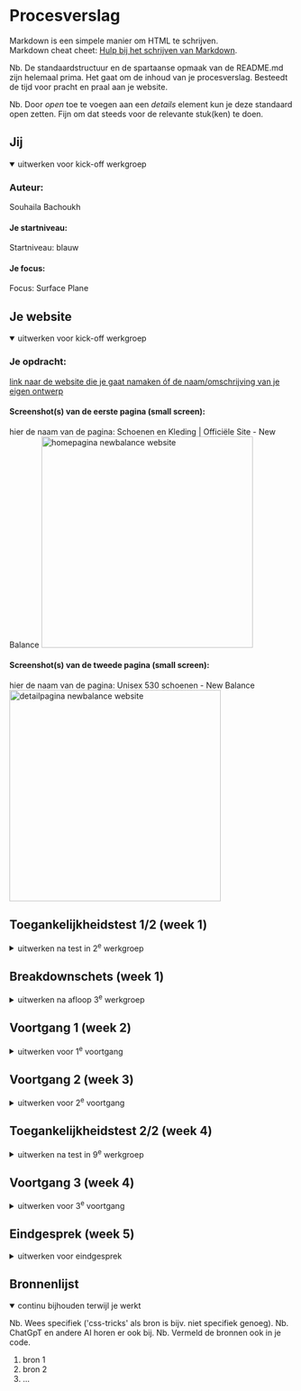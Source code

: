 # Procesverslag
Markdown is een simpele manier om HTML te schrijven.  
Markdown cheat cheet: [Hulp bij het schrijven van Markdown](https://github.com/adam-p/markdown-here/wiki/Markdown-Cheatsheet).

Nb. De standaardstructuur en de spartaanse opmaak van de README.md zijn helemaal prima. Het gaat om de inhoud van je procesverslag. Besteedt de tijd voor pracht en praal aan je website.

Nb. Door *open* toe te voegen aan een *details* element kun je deze standaard open zetten. Fijn om dat steeds voor de relevante stuk(ken) te doen.





## Jij

<details open>
  <summary>uitwerken voor kick-off werkgroep</summary>

  ### Auteur:
  Souhaila Bachoukh

  #### Je startniveau:
  Startniveau: blauw

  #### Je focus:
  Focus: Surface Plane
 
</details>





## Je website

<details open>
  <summary>uitwerken voor kick-off werkgroep</summary>

  ### Je opdracht:
  [link naar de website die je gaat namaken óf de naam/omschrijving van je eigen ontwerp](https://nl.newbalance.eu/nl?cq_src=google_ads&cq_cmp=19665135109&cq_con=151667719371&cq_term=new%20balance&cq_med=&cq_plac=&cq_net=g&cq_pos=&cq_plt=gp&gclsrc=aw.ds&gad_source=1&gad_campaignid=19665135109&gbraid=0AAAAADkO1QIVu5qPdhCIhH_PQ2XnPVJg1&gclid=EAIaIQobChMIkevLvd_EjwMVEplQBh32Ew68EAAYASAAEgIltvD_BwE)

  #### Screenshot(s) van de eerste pagina (small screen): 
  hier de naam van de pagina: Schoenen en Kleding | Officiële Site - New Balance
  <img src="readme-images/homepagina-newbalance.png" width="375px" alt="homepagina newbalance website">

  #### Screenshot(s) van de tweede pagina (small screen):
  hier de naam van de pagina: Unisex 530 schoenen - New Balance
  <img src="readme-images/detailpagina-newbalance.png" width="375px" alt="detailpagina newbalance website">
 
</details>



## Toegankelijkheidstest 1/2 (week 1)

<details>
  <summary>uitwerken na test in 2<sup>e</sup> werkgroep</summary>

  ### Bevindingen
  Lijst met je bevindingen die in de test naar voren kwamen:

  Screenreader test:
  - Het is duidelijk dat je op de homepagina bent van New Balance en er een image zichtbaar is, maar je weet niet wat voor afbeelding. Ook wordt er opgenoemd dat er navigation is,maar wordt de informatie onder elk kopje niet helemaal opgelezen. 
 
  - Er wordt aangegeven bij welke heading je zit, en deze wordt opgelezen. Ook wordt aangegeven dat dat de laatste heading is op een pagina als dat zo is.

  - Een link wordt aangegeven met de naam ervan, zodat je weet dat je erop kunt klikken om naar die pagina te gaan.

  - Er wordt aangegeven dat je naar volgende slide kan gaan door middel van een button. 

  - Bij elk plaatje wordt genoemd dat het een image is en de informatie daarbij wordt ook opgenoemd, maar het gaat best snel en zorgt voor verwarring door herhaling van “new line”.

  - Kon niet navigeren naar de andere kleuren van de schoenen op de productpagina, hij sprong van de beschrijving naar maat zonder de andere opties te kunnen selecteren.

  - Zowel de maten die wel als niet op voorraad zijn worden opgenoemd.

  - De knop standaard wordt niet opgenoemd wanneer je door de pagina navigeert op de productpagina.


  WCAG checklist:
  - Bij sommige knoppen is het niet duidelijk dat je erop kunt klikken.

  - de HTML heeft 50+ errors.

  - Er zijn geen duidelijke headings in de code.

  - De tab-toets gaat niet langs elk element in de website. Hij gaat niet langs de tekst op de website, niet elke image en kopjes (h1, h2, h3). Wel gaat hij langs elke button en link.

  - In de code zijn er niet echt lijstjes te zien, er wordt vooral div gebruikt in de code.

  - Bij images wordt niet altijd een alt gebruikt. Als er een alt wordt gebruikt dan is hij best onduidelijk, bijvoorbeeld alt="530". Naast alt wordt er ook veel 'title' gebruikt bij images.

  - Voor buttons wordt het 'button' element gebruikt en voor linkjes het 'a' element.

</details>



## Breakdownschets (week 1)

<details>
  <summary>uitwerken na afloop 3<sup>e</sup> werkgroep</summary>

  ### de hele pagina: 
  <img src="readme-images/breakdownschets-homepagina.jpg" width="375px" alt="breakdown van de homepagina">
  <img src="readme-images/breakdownschets-productpagina.jpg" width="375px" alt="breakdown van de productpagina">

  ### dynamisch deel (bijv menu): 
  <img src="readme-images/dummy-plaatje.jpg" width="375px" alt="breakdown van een dynamisch deel">

  ### wellicht nog een dynamisch deel (bijv filter): 
  <img src="readme-images/dummy-plaatje.jpg" width="375px" alt="breakdown van nog een dynamisch deel">

</details>





## Voortgang 1 (week 2)

<details>
  <summary>uitwerken voor 1<sup>e</sup> voortgang</summary>

  ### Stand van zaken
  Dit ging goed:
  - Tijdens het coderen van de HTML van de homepagina ging het coderen van de main best soepel.

  Dit was lastig:
  - De productpagina vond ik wat moeilijker om te coderen door complexere elementen die daarin zitten.
  - Ook het coderen van een hamburgermenu begrijp ik nog niet echt.


  ### Agenda voor meeting
  samen met je groepje opstellen

  | student 1      | student 2          | student 3    | student 4        |
  | ---            | ---                | ---          | ---              |
  | dit bespreken  | en dit             | en ik dit    | en dan ik dat    |
  | en dat ook nog | dit als er tijd is | nog een punt | dit wil ik zeker |
  | ...            | ...                | ...          | ...              |


  ### Verslag van meeting
  hier na afloop snel de uitkomsten van de meeting vastleggen

  - De images die ik bij de boordelingen had gezet, kan ik beter svg's van maken.
  - Van de producten in mijn pagina kan ik of een lijstje met li's gebruiken of er articles van maken.
  - Op de productpagina kan ik het stukje waarbij je de kleuren en maten kan kiezen het best in een form zetten met daarin een fieldset etc.
  - In de readme ook de bevindingen van de WCAG checklist zetten. 
  - Verder ziet alles er goed uit.

</details>





## Voortgang 2 (week 3)

<details>
  <summary>uitwerken voor 2<sup>e</sup> voortgang</summary>

  ### Stand van zaken
  Dit ging goed:
  - Het gebruiken van grid en flexbox op mijn homepagina en productpagina.
  - De vormgeving van mijn website zoveel mogelijk overeen laten komen met de echte website.

  Dit was lastig:
  - Dit stuk op mijn productpagina vond ik best lastig: <img src="readme-images/Screenshot-productpagina.png" alt="section maak de look af van mijn productpagina">
  Hier zal ik vragen over stellen tijdens het voortgangsgesprek.


  ### Agenda voor meeting
  samen met je groepje opstellen

  | student 1      | student 2          | student 3    | student 4        |
  | ---            | ---                | ---          | ---              |
  | dit bespreken  | en dit             | en ik dit    | en dan ik dat    |
  | en dat ook nog | dit als er tijd is | nog een punt | dit wil ik zeker |
  | ...            | ...                | ...          | ...              |


  ### Verslag van meeting
  hier na afloop snel de uitkomsten van de meeting vastleggen

  - Van het lastige stukje in mijn productpagina, kan ik het best articles maken met daarin een div van het hele kaartje en dan weer een aparte div van de voorkant en van de achterkant. Van deze div's kan ik dan weer classes maken om het makkelijker te stylen.
  - Voor de scrollbars kan ik de carousel opdracht in codepen gebruiken.
  - De breadcrumbs bovenaan in mijn productpagina kan een nav zijn met daarin een ul. 
  - De website ziet er al erg goed uit en ik ben goed opweg. 

</details>





## Toegankelijkheidstest 2/2 (week 4)

<details>
  <summary>uitwerken na test in 9<sup>e</sup> werkgroep</summary>

  ### Bevindingen
  Lijst met je bevindingen die in de test naar voren kwamen (geef ook aan wat er verbeterd is):

  Screenreader test:
  - De screenreader leest alles op de pagina van boven tot beneden op. Dit is verbeterd ten opzichte van de echte website, omdat de screenreader op de echte website heel veel dingen oversloeg.

  - Ook het hamburgermenu wordt volledig opgelezen, ookal heb je er niet op geklikt.

  - Bij elk element wordt er opgenoemd wat het is: button, link, image, heading, nav etc.

  - Bij elke heading wordt er aangegeven wat voor heading het is: h1, h2, h3 etc.

  - Duidelijke aria-labels worden opgelezen voor meer duidelijkheid, terwijl op de echte website juist vaak verwarrende woorden worden gebruikt. 

  - De screenreader verteld vooraf hoeveel list items er zijn (in een ul) en gaat ze dan allemaal langs met alle informatie die erin staat. 

  - De elementen die in een carousel zitten worden vanzelf afgespeeld en allemaal opgenoemd. Dit is ook verbeterd, omdat de screenreader op de echte site alleen de elementen in een carousel opnoemt die in beeld zijn en daar stopt.

  - Alle tekst op de pagina's wordt ook opgelezen. Op de echte site wordt niet altijd alle tekst en andere elementen opgelezen. 

  - Bij kleur kiezen is het niet helemaal duidelijk dat je op de afbeeldingen kunt klikken, omdat het eigenlijk images zijn. 

  --> Over het algemeen vind ik dat mijn website voor screenreaders is verbeterd ten opzichte van de echte website.



  WCAG checklist:
  - De HTML bevat geen errors en is valid.

  - Voor images worden altijd alt gebruikt en zo duidelijk mogelijk voor de gebruiker. 

  - De headings zijn netjes in logische hiërarchie geordend (h1, h2, h3). Op de officiële site klopt heading-structuur soms niet of gebruiken div’s voor titels.

  - In mijn site is er een geluidje + animatie bij de winkelwagen-knop toegevoegd. Hierdoor krijgen gebruikers zowel visueel als in geluid feedback. 

  - Knoppen zonder tekst hebben duidelijke aria-labels zoals: "Menu openen", "Menu sluiten", "Zoeken", "Winkelwagen". Op de officiële site mist dit.

  - Mijn chatbot-popup bevat aria-label="Help en chat"

een duidelijke sluitknop met aria-label="Sluit helpvenster".

</details>





## Voortgang 3 (week 4)

<details>
  <summary>uitwerken voor 3<sup>e</sup> voortgang</summary>

  ### Stand van zaken
  Dit ging goed:
  - De puntjes op de i zetten voor beide pagina's.
  - Beginnen aan de surface plane. 

  Dit vond ik lastig:
  - Javascript toepassen, aangezien ik het best lastig vind en ik de code simpel moet houden om te kunnen begrijpen. 


  ### Agenda voor meeting
  samen met je groepje opstellen

  | student 1      | student 2          | student 3    | student 4        |
  | ---            | ---                | ---          | ---              |
  | dit bespreken  | en dit             | en ik dit    | en dan ik dat    |
  | en dat ook nog | dit als er tijd is | nog een punt | dit wil ik zeker |
  | ...            | ...                | ...          | ...              |


  ### Verslag van meeting
  - Laatste week geen voortgangsgesprek gehad. 

</details>





## Eindgesprek (week 5)

<details>
  <summary>uitwerken voor eindgesprek</summary>

  ### Je uitkomst - karakteristiek screenshots:
  <img src="readme-images/dummy-plaatje.jpg" width="375px" alt="uitomst opdracht 1">


  ### Dit ging goed/Heb ik geleerd: 
  Korte omschrijving met plaatjes

  <img src="readme-images/dummy-plaatje.jpg" width="375px" alt="top">


  ### Dit was lastig/Is niet gelukt:
  Korte omschrijving met plaatjes

  <img src="readme-images/dummy-plaatje.jpg" width="375px" alt="bummer">
</details>





## Bronnenlijst

<details open>
  <summary>continu bijhouden terwijl je werkt</summary>

  Nb. Wees specifiek ('css-tricks' als bron is bijv. niet specifiek genoeg). 
  Nb. ChatGpT en andere AI horen er ook bij.
  Nb. Vermeld de bronnen ook in je code.

  1. bron 1
  2. bron 2
  3. ...

</details>